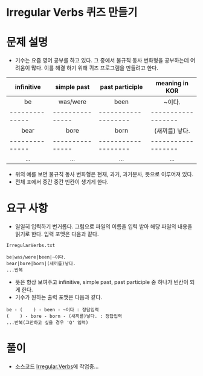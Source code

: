 Irregular Verbs 퀴즈 만들기
========================

# 문제 설명
- 기수는 요즘 영어 공부를 하고 있다. 그 중에서 불규칙 동사 변화형을 공부하는데
  어려움이 많다. 이를 해결 하기 위해 퀴즈 프로그램을 만들려고 한다.

|  infinitive  |  simple past  |  past participle  |  meaning in KOR  |
|--------------|---------------|-------------------|------------------|
|<center>be</center>|<center>was/were</center>|<center>been</center>|<center>~이다.</center>|
|--------------|---------------|-------------------|------------------|
|<center>bear</center>|<center>bore</center>|<center>born</center>|<center>(새끼를) 낳다.</center>|
|--------------|---------------|-------------------|------------------|
|<center>...</center>|<center>...</center>|<center>...</center>|<center>...</center>|

- 위의 예를 보면 불규칙 동사 변화형은 현재, 과거, 과거분사, 뜻으로 이루어져 있다.
- 전체 표에서 중간 중간 빈칸이 생기게 한다.
  
# 요구 사항
- 일일히 입력하기 번거롭다. 그럼으로 파일의 이름을 입력 받아 해당 파일의 내용을 읽기로 한다.
  입력 포맷은 다음과 같다.
```
IrregularVerbs.txt

be|was/were|been|~이다.
bear|bore|born|(새끼를)낳다.
...반복
```
- 뜻은 항상 보여주고 infinitive, simple past, past participle 중 하나가 빈칸이 되게 한다.
- 기수가 원하는 출력 포맷은 다음과 같다.
```
be - (    ) - been - ~이다 : 정답입력
(    ) - bore - born - (새끼를)낳다. : 정답입력
...반복(그만하고 싶을 경우 'Q' 입력)
```
# 풀이
- 소스코드 [Irregular.Verbs](IrregularVerbs.py)에 작업중...